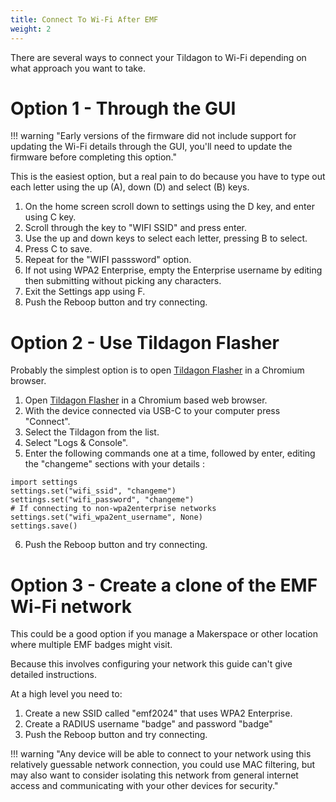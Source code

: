```yaml
---
title: Connect To Wi-Fi After EMF
weight: 2
---
```


There are several ways to connect your Tildagon to Wi-Fi depending on what approach you want to take.

# Option 1 - Through the GUI

!!! warning "Early versions of the firmware did not include support for updating the Wi-Fi details through the GUI, you'll need to update the firmware before completing this option."


This is the easiest option, but a real pain to do because you have to type out each letter using the up (A), down (D) and select (B) keys.

1. On the home screen scroll down to settings using the D key, and enter using C key.
2. Scroll through the key to "WIFI SSID" and press enter.
3. Use the up and down keys to select each letter, pressing B to select.
4. Press C to save.
5. Repeat for the "WIFI passsword" option.
6. If not using WPA2 Enterprise, empty the Enterprise username by editing then submitting without picking any characters.
7. Exit the Settings app using F.
8. Push the Reboop button and try connecting.

# Option 2 - Use Tildagon Flasher

Probably the simplest option is to open [Tildagon Flasher](https://emfcamp.github.io/badge-2024-software/) in a Chromium browser.

1. Open [Tildagon Flasher](https://emfcamp.github.io/badge-2024-software/) in a Chromium based web browser.
2. With the device connected via USB-C to your computer press "Connect".
3. Select the Tildagon from the list.
4. Select "Logs & Console".
5. Enter the following commands one at a time, followed by enter, editing the "changeme" sections with your details :

```
import settings
settings.set("wifi_ssid", "changeme")
settings.set("wifi_password", "changeme")
# If connecting to non-wpa2enterprise networks
settings.set("wifi_wpa2ent_username", None)
settings.save()
```

6. Push the Reboop button and try connecting.

# Option 3 - Create a clone of the EMF Wi-Fi network

This could be a good option if you manage a Makerspace or other location where multiple EMF badges might visit.

Because this involves configuring your network this guide can't give detailed instructions.

At a high level you need to:

1. Create a new SSID called "emf2024" that uses WPA2 Enterprise.
2. Create a RADIUS username "badge" and password "badge"
3. Push the Reboop button and try connecting.

!!! warning "Any device will be able to connect to your network using this relatively guessable network connection, you could use MAC filtering, but may also want to consider isolating this network from general internet access and communicating with your other devices for security."
